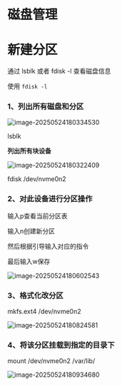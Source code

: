 # 磁盘管理

# 新建分区

通过 lsblk 或者 fdisk -l 查看磁盘信息



使用 `fdisk -l`

### **1、列出所有磁盘和分区**

![image-20250524180334530](https://cdn.jsdelivr.net/gh/xyt250/image/img/image-20250524180334530.png)

lsblk

**列出所有块设备**

![image-20250524180322409](https://cdn.jsdelivr.net/gh/xyt250/image/img/image-20250524180322409.png)

 fdisk /dev/nvme0n2

### 2、对此设备进行分区操作

输入p查看当前分区表

输入n创建新分区

然后根据引导输入对应的指令

最后输入w保存

![image-20250524180602543](https://cdn.jsdelivr.net/gh/xyt250/image/img/image-20250524180602543.png)

### 3、格式化改分区

 mkfs.ext4 /dev/nvme0n2

![image-20250524180824581](https://cdn.jsdelivr.net/gh/xyt250/image/img/image-20250524180824581.png)

### 4、将该分区挂载到指定的目录下

 mount /dev/nvme0n2   /var/lib/

![image-20250524180934680](https://cdn.jsdelivr.net/gh/xyt250/image/img/image-20250524180934680.png)